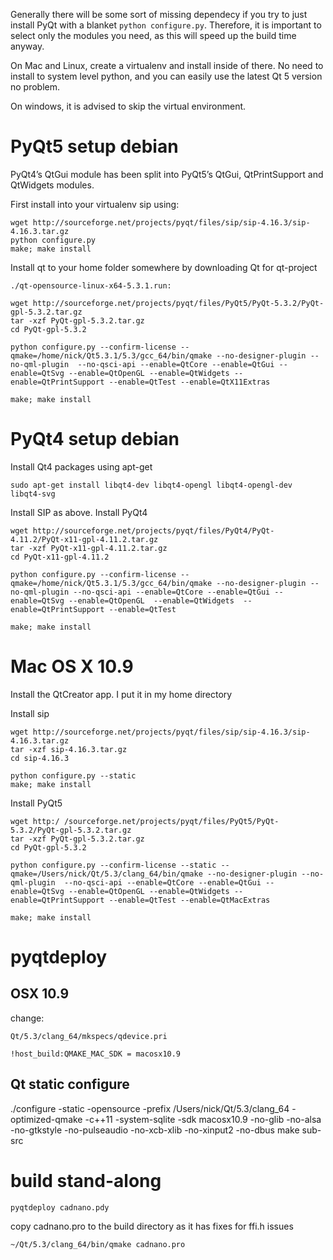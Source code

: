 Generally there will be some sort of missing dependecy if you try to just install
PyQt with a blanket `python configure.py`.  Therefore, it is important to select only
the modules you need, as this will speed up the build time anyway.

On Mac and Linux, create a virtualenv and install inside of there.  No need
to install to system level python, and you can easily use the latest
Qt 5 version no problem.

On windows, it is advised to skip the virtual environment.

# PyQt5 setup debian

PyQt4’s QtGui module has been split into PyQt5’s QtGui, QtPrintSupport and QtWidgets modules.

First install into your virtualenv sip using:

    wget http://sourceforge.net/projects/pyqt/files/sip/sip-4.16.3/sip-4.16.3.tar.gz
    python configure.py
    make; make install

Install qt to your home folder somewhere by downloading Qt for qt-project

    ./qt-opensource-linux-x64-5.3.1.run:

    wget http://sourceforge.net/projects/pyqt/files/PyQt5/PyQt-5.3.2/PyQt-gpl-5.3.2.tar.gz
    tar -xzf PyQt-gpl-5.3.2.tar.gz
    cd PyQt-gpl-5.3.2

    python configure.py --confirm-license --qmake=/home/nick/Qt5.3.1/5.3/gcc_64/bin/qmake --no-designer-plugin --no-qml-plugin  --no-qsci-api --enable=QtCore --enable=QtGui --enable=QtSvg --enable=QtOpenGL --enable=QtWidgets --enable=QtPrintSupport --enable=QtTest --enable=QtX11Extras

    make; make install


# PyQt4 setup debian

Install Qt4 packages using apt-get

    sudo apt-get install libqt4-dev libqt4-opengl libqt4-opengl-dev libqt4-svg

Install SIP as above.
Install PyQt4

    wget http://sourceforge.net/projects/pyqt/files/PyQt4/PyQt-4.11.2/PyQt-x11-gpl-4.11.2.tar.gz
    tar -xzf PyQt-x11-gpl-4.11.2.tar.gz
    cd PyQt-x11-gpl-4.11.2

    python configure.py --confirm-license --qmake=/home/nick/Qt5.3.1/5.3/gcc_64/bin/qmake --no-designer-plugin --no-qml-plugin --no-qsci-api --enable=QtCore --enable=QtGui --enable=QtSvg --enable=QtOpenGL  --enable=QtWidgets  --enable=QtPrintSupport --enable=QtTest

    make; make install


# Mac OS X 10.9

Install the QtCreator app.  I put it in my home directory

Install sip

    wget http://sourceforge.net/projects/pyqt/files/sip/sip-4.16.3/sip-4.16.3.tar.gz
    tar -xzf sip-4.16.3.tar.gz
    cd sip-4.16.3

    python configure.py --static
    make; make install

Install PyQt5

    wget http:/ /sourceforge.net/projects/pyqt/files/PyQt5/PyQt-5.3.2/PyQt-gpl-5.3.2.tar.gz
    tar -xzf PyQt-gpl-5.3.2.tar.gz
    cd PyQt-gpl-5.3.2

    python configure.py --confirm-license --static --qmake=/Users/nick/Qt/5.3/clang_64/bin/qmake --no-designer-plugin --no-qml-plugin  --no-qsci-api --enable=QtCore --enable=QtGui --enable=QtSvg --enable=QtOpenGL --enable=QtWidgets --enable=QtPrintSupport --enable=QtTest --enable=QtMacExtras

    make; make install


# pyqtdeploy
## OSX 10.9

change:

    Qt/5.3/clang_64/mkspecs/qdevice.pri

    !host_build:QMAKE_MAC_SDK = macosx10.9


## Qt static configure
./configure -static -opensource -prefix /Users/nick/Qt/5.3/clang_64 -optimized-qmake -c++11 -system-sqlite -sdk macosx10.9 -no-glib -no-alsa -no-gtkstyle -no-pulseaudio -no-xcb-xlib -no-xinput2 -no-dbus
make sub-src

# build stand-along

    pyqtdeploy cadnano.pdy

copy cadnano.pro to the build directory as it has fixes for ffi.h issues

    ~/Qt/5.3/clang_64/bin/qmake cadnano.pro

